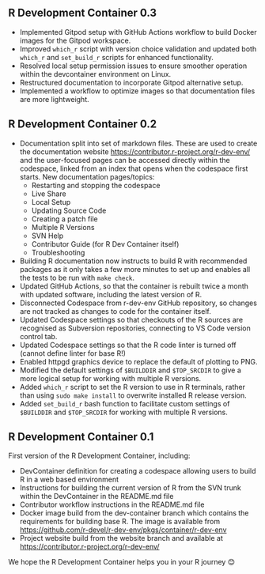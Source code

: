 ## R Development Container 0.3

- Implemented Gitpod setup with GitHub Actions workflow to build Docker images for the Gitpod workspace.
- Improved `which_r` script with version choice validation and updated both `which_r` and `set_build_r` scripts for enhanced functionality.
- Resolved local setup permission issues to ensure smoother operation within the devcontainer environment on Linux.
- Restructured documentation to incorporate Gitpod alternative setup.
- Implemented a workflow to optimize images so that documentation files are more lightweight.

## R Development Container 0.2

- Documentation split into set of markdown files. These are used to create the documentation website <https://contributor.r-project.org/r-dev-env/> and the user-focused pages can be accessed directly within the codespace, linked from an index that opens when the codespace first starts. New documentation pages/topics:
  - Restarting and stopping the codespace
  - Live Share
  - Local Setup
  - Updating Source Code
  - Creating a patch file
  - Multiple R Versions
  - SVN Help
  - Contributor Guide (for R Dev Container itself)
  - Troubleshooting
- Building R documentation now instructs to build R with recommended packages as it only takes a few more minutes to set up and enables all the tests to be run with `make check`.
- Updated GitHub Actions, so that the container is rebuilt twice a month with updated software, including the latest version of R.
- Disconnected Codespace from r-dev-env GitHub repository, so changes are not tracked as changes to code for the container itself.
- Updated Codespace settings so that checkouts of the R sources are recognised as Subversion repositories, connecting to VS Code version control tab.
- Updated Codespace settings so that the R code linter is turned off (cannot define linter for base R!)
- Enabled httpgd graphics device to replace the default of plotting to PNG.
- Modified the default settings of `$BUILDDIR` and `$TOP_SRCDIR` to give a more logical setup for working with multiple R versions.
- Added `which_r` script to set the R version to use in R terminals, rather than using `sudo make install` to overwrite installed R release version.
- Added `set_build_r` bash function to facilitate custom settings of `$BUILDDIR` and `$TOP_SRCDIR` for working with multiple R versions.

## R Development Container 0.1

First version of the R Development Container, including:

- DevContainer definition for creating a codespace allowing users to build R in a web based environment
- Instructions for building the current version of R from the SVN trunk within the DevContainer in the README.md file
- Contributor workflow instructions in the README.md file
- Docker image build from the dev-container branch which contains the requirements for building base R. The image is available from <https://github.com/r-devel/r-dev-env/pkgs/container/r-dev-env>
- Project website build from the website branch and available at <https://contributor.r-project.org/r-dev-env/>

We hope the R Development Container helps you in your R journey 😊
